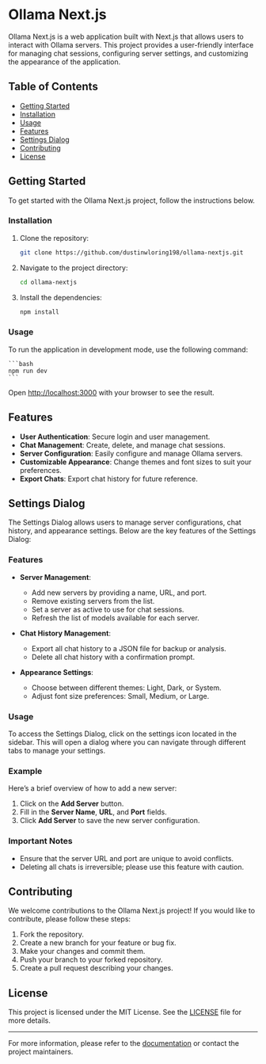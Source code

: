 # Ollama Next.js

Ollama Next.js is a web application built with Next.js that allows users to interact with Ollama servers. This project provides a user-friendly interface for managing chat sessions, configuring server settings, and customizing the appearance of the application.

## Table of Contents

- [Getting Started](#getting-started)
- [Installation](#installation)
- [Usage](#usage)
- [Features](#features)
- [Settings Dialog](#settings-dialog)
- [Contributing](#contributing)
- [License](#license)

## Getting Started

To get started with the Ollama Next.js project, follow the instructions below.

### Installation

1. Clone the repository:

   ```bash
   git clone https://github.com/dustinwloring198/ollama-nextjs.git
   ```

2. Navigate to the project directory:

   ```bash
   cd ollama-nextjs
   ```

3. Install the dependencies:

   ```bash
   npm install
   ```

### Usage

To run the application in development mode, use the following command:

    ```bash
    npm run dev
    ```

Open [http://localhost:3000](http://localhost:3000) with your browser to see the result.


## Features

- **User Authentication**: Secure login and user management.
- **Chat Management**: Create, delete, and manage chat sessions.
- **Server Configuration**: Easily configure and manage Ollama servers.
- **Customizable Appearance**: Change themes and font sizes to suit your preferences.
- **Export Chats**: Export chat history for future reference.

## Settings Dialog

The Settings Dialog allows users to manage server configurations, chat history, and appearance settings. Below are the key features of the Settings Dialog:

### Features

- **Server Management**: 
  - Add new servers by providing a name, URL, and port.
  - Remove existing servers from the list.
  - Set a server as active to use for chat sessions.
  - Refresh the list of models available for each server.

- **Chat History Management**:
  - Export all chat history to a JSON file for backup or analysis.
  - Delete all chat history with a confirmation prompt.

- **Appearance Settings**:
  - Choose between different themes: Light, Dark, or System.
  - Adjust font size preferences: Small, Medium, or Large.

### Usage

To access the Settings Dialog, click on the settings icon located in the sidebar. This will open a dialog where you can navigate through different tabs to manage your settings.

### Example

Here’s a brief overview of how to add a new server:

1. Click on the **Add Server** button.
2. Fill in the **Server Name**, **URL**, and **Port** fields.
3. Click **Add Server** to save the new server configuration.

### Important Notes

- Ensure that the server URL and port are unique to avoid conflicts.
- Deleting all chats is irreversible; please use this feature with caution.

## Contributing

We welcome contributions to the Ollama Next.js project! If you would like to contribute, please follow these steps:

1. Fork the repository.
2. Create a new branch for your feature or bug fix.
3. Make your changes and commit them.
4. Push your branch to your forked repository.
5. Create a pull request describing your changes.

## License

This project is licensed under the MIT License. See the [LICENSE](LICENSE) file for more details.

---

For more information, please refer to the [documentation](https://github.com/dustinwloring1988/ollama-nextjs) or contact the project maintainers.
